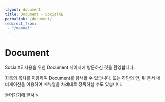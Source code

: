 ```yaml
---
layout: document
title: Document - SocialXE
permalink: /document/
redirect_from:
 - "/manual"
---
```


# Document

SocialXE 사용을 위한 Document 페이지에 방문하신 것을 환영합니다.

좌측의 목차를 이용하여 Document를 탐색할 수 있습니다. 또는 하단의 앞, 뒤 문서 네비게이션을 이용하여 매뉴얼을 차례대로 정독하실 수도 있습니다.

<div class="pull-right">
	<a class="btn btn-default" href="./들어가기에 앞서/">들어가기에 앞서 ></a>
</div>

<script>
	set_pills('toc_1');
</script>